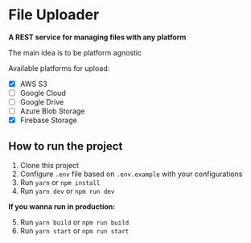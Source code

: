 # File Uploader

**A REST service for managing files with any platform**

The main idea is to be platform agnostic

Available platforms for upload:

- [x] AWS S3
- [ ] Google Cloud
- [ ] Google Drive
- [ ] Azure Blob Storage
- [x] Firebase Storage

## How to run the project

1. Clone this project
2. Configure `.env` file based on `.env.example` with your configurations
3. Run `yarn` or `npm install`
4. Run `yarn dev` or `npm run dev`

**If you wanna run in production:**

5. Run `yarn build` or `npm run build`
6. Run `yarn start` or `npm run start`